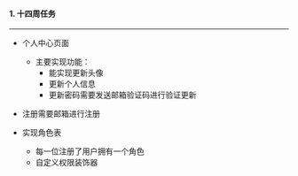 #### 1. 十四周任务

***



- 个人中心页面

  - 主要实现功能：
    - 能实现更新头像
    - 更新个人信息
    - 更新密码需要发送邮箱验证码进行验证更新

- 注册需要邮箱进行注册

- 实现角色表

  - 每一位注册了用户拥有一个角色
  - 自定义权限装饰器
